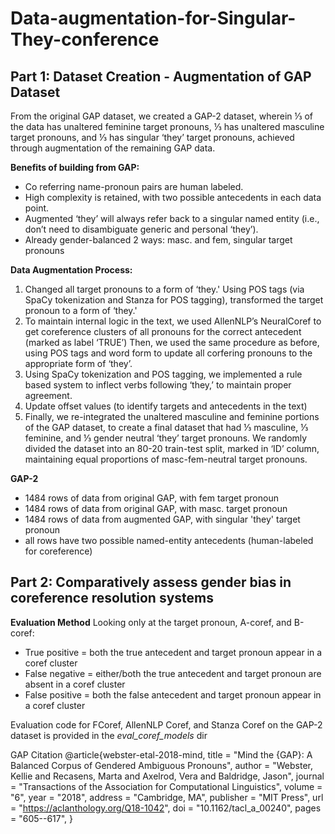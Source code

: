 # Data-augmentation-for-Singular-They-conference

## Part 1: Dataset Creation - Augmentation of GAP Dataset

From the original GAP dataset, we created a GAP-2 dataset, wherein ⅓ of the data has unaltered feminine target pronouns, ⅓ has unaltered masculine target pronouns, and ⅓ has singular ‘they’ target pronouns, achieved through augmentation of the remaining GAP data. 

**Benefits of building from GAP:** 
- Co referring name-pronoun pairs are human labeled.
- High complexity is retained, with two possible antecedents in each data point.
- Augmented ‘they’ will always refer back to a singular named entity (i.e., don’t need to disambiguate generic and personal ‘they’).
- Already gender-balanced 2 ways: masc. and fem, singular target pronouns


**Data Augmentation Process:**
1. Changed all target pronouns to a form of ‘they.' Using POS tags (via SpaCy tokenization and Stanza for POS tagging), transformed the target pronoun to a form of ‘they.'
2. To maintain internal logic in the text, we used AllenNLP’s NeuralCoref to get coreference clusters of all pronouns for the correct antecedent (marked as label ‘TRUE’) Then, we used the same procedure as before, using POS tags and word form to update all corfering pronouns to the appropriate form of ‘they’.
3. Using SpaCy tokenization and POS tagging, we implemented a rule based system to inflect verbs following ‘they,’ to maintain proper agreement.
4. Update offset values (to identify targets and antecedents in the text)
5. Finally, we re-integrated the unaltered masculine and feminine portions of the GAP dataset, to create a final dataset that had ⅓ masculine, ⅓ feminine, and ⅓ gender neutral ‘they’ target pronouns. We randomly divided the dataset into an 80-20 train-test split, marked in ‘ID’ column, maintaining equal proportions of masc-fem-neutral target pronouns. 

**GAP-2** 
- 1484 rows of data from original GAP, with fem target pronoun
- 1484 rows of data from original GAP, with masc. target pronoun
- 1484 rows of data from augmented GAP, with singular 'they' target pronoun
- all rows have two possible named-entity antecedents (human-labeled for coreference)

## Part 2: Comparatively assess gender bias in coreference resolution systems

**Evaluation Method**
Looking only at the target pronoun, A-coref, and B-coref:
- True positive = both the true antecedent and target pronoun appear in a coref cluster
- False negative = either/both the true antecedent and target pronoun are absent in a coref cluster 
- False positive = both the false antecedent and target pronoun appear in a coref cluster

Evaluation code for FCoref, AllenNLP Coref, and Stanza Coref on the GAP-2 dataset is provided in the *eval_coref_models* dir


GAP Citation 
@article{webster-etal-2018-mind,
    title = "Mind the {GAP}: A Balanced Corpus of Gendered Ambiguous Pronouns",
    author = "Webster, Kellie  and
      Recasens, Marta  and
      Axelrod, Vera  and
      Baldridge, Jason",
    journal = "Transactions of the Association for Computational Linguistics",
    volume = "6",
    year = "2018",
    address = "Cambridge, MA",
    publisher = "MIT Press",
    url = "https://aclanthology.org/Q18-1042",
    doi = "10.1162/tacl_a_00240",
    pages = "605--617",
}





